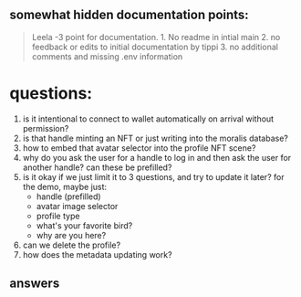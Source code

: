 ## somewhat hidden documentation points:
> Leela -3 point for documentation.
    1. No readme in intial main
    2. no feedback or edits to initial documentation by tippi
    3. no additional comments and missing .env information


# questions:

1. is it intentional to connect to wallet automatically on arrival without permission?
1. is that handle minting an NFT or just writing into the moralis database?
1. how to embed that avatar selector into the profile NFT scene?
1. why do you ask the user for a handle to log in and then ask the user for another handle? can these be prefilled?
1. is it okay if we just limit it to 3 questions, and try to update it later? for the demo, maybe just:
   - handle (prefilled)
   - avatar image selector
   - profile type
   - what's your favorite bird?
   - why are you here?
1. can we delete the profile?
1. how does the metadata updating work?

## answers
